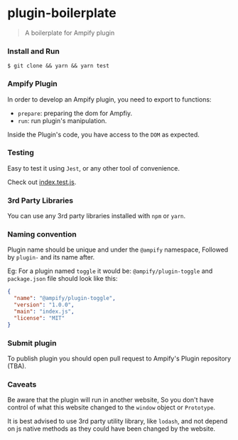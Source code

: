 # plugin-boilerplate

> A boilerplate for Ampify plugin

### Install and Run

```shell script
$ git clone && yarn && yarn test
```

### Ampify Plugin

In order to develop an Ampify plugin,
you need to export to functions:

- `prepare`: preparing the dom for Ampfiy.
- `run`: run plugin's manipulation.

Inside the Plugin's code, you have access to the `DOM` as expected.

### Testing

Easy to test it using `Jest`, or any other tool of convenience.

Check out [index.test.js](./index.test.js).

### 3rd Party Libraries

You can use any 3rd party libraries installed with `npm` or `yarn`.

### Naming convention

Plugin name should be unique and under the `@ampify` namespace,
Followed by `plugin-` and its name after.

Eg: For a plugin named `toggle` it would be: `@ampify/plugin-toggle` and `package.json` file should look like this:

```json
{
  "name": "@ampify/plugin-toggle",
  "version": "1.0.0",
  "main": "index.js",
  "license": "MIT"
}
```

### Submit plugin

To publish plugin you should open pull request to Ampify's Plugin repository (TBA).

### Caveats

Be aware that the plugin will run in another website,
So you don't have control of what this website changed to the `window` object or `Prototype`.

It is best advised to use 3rd party utility library,
like `lodash`, and not depend on js native methods as they could have been changed by the website.
